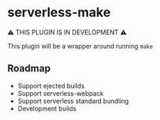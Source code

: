 # serverless-make

⚠️ THIS PLUGIN IS IN DEVELOPMENT ⚠️

This plugin will be a wrapper around running `make` 

## Roadmap

- Support ejected builds
- Support serverless-webpack
- Support serverless standard bundling
- Development builds
